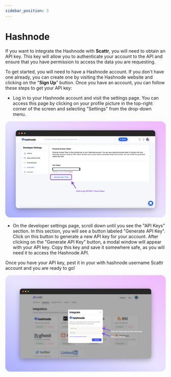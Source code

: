 ```yaml
---
sidebar_position: 3
---
```


# Hashnode 
    
If you want to integrate the Hashnode with **Scattr**, you will need to obtain an API key. This key will allow you to authenticate your account to the API and ensure that you have permission to access the data you are requesting.

To get started, you will need to have a Hashnode account. If you don't have one already, you can create one by visiting the Hashnode website and clicking on the "**Sign Up**" button. Once you have an account, you can follow these steps to get your API key:

- Log in to your Hashnode account and visit the settings page. You can access this page by clicking on your profile picture in the top-right corner of the screen and selecting "Settings" from the drop-down menu.


![signup_frame.png](../img/hashnode_frame.png)



- On the developer settings page, scroll down until you see the "API Keys" section. In this section, you will see a button labeled "Generate API Key". Click on this button to generate a new API key for your account.
After clicking on the "Generate API Key" button, a modal window will appear with your API key. Copy this key and save it somewhere safe, as you will need it to access the Hashnode API.

Once you have your API key, pest it in your with hashnode username Scattr account and you are ready to go!

![signup_frame.png](../img/scattr_integration_frame.png)
